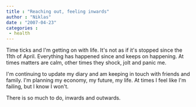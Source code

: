 ```yaml
---
title : "Reaching out, feeling inwards"
author : "Niklas"
date : "2007-04-23"
categories : 
 - health
---
```


Time ticks and I'm getting on with life. It's not as if it's stopped since the 11th of April. Everything has happened since and keeps on happening. At times matters are calm, other times they shock, jolt and panic me.

I'm continuing to update my diary and am keeping in touch with friends and family. I'm planning my economy, my future, my life. At times I feel like I'm failing, but I know I won't.

There is so much to do, inwards and outwards.
